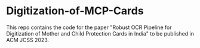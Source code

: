 # Digitization-of-MCP-Cards

This repo contains the code for the paper "Robust OCR Pipeline for Digitization of Mother and Child Protection Cards in India" to be published in ACM JCSS 2023.
